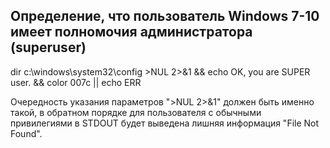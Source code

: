 ## Определение, что пользователь Windows 7-10 имеет полномочия администратора (superuser)

dir c:\windows\system32\config >NUL 2>&1 && echo OK, you are SUPER user. && color 007c || echo ERR

Очередность указания параметров ">NUL 2>&1" должен быть именно такой, в обратном порядке для пользователя с обычными привилегиями в STDOUT будет выведена лишняя информация "File Not Found".

